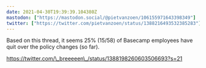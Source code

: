 ```yaml
---
date: 2021-04-30T19:39:39.104380Z
mastodon: ["https://mastodon.social/@pietvanzoen/106155971643398349"]
twitter: ["https://twitter.com/pietvanzoen/status/1388216493532385283"]
---
```

Based on this thread, it seems 25% (15/58) of Basecamp employees have quit over the policy changes (so far). 

https://twitter.com/\_breeeeen\_/status/1388198260603506693?s=21
